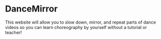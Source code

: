 # DanceMirror

This website will allow you to slow down, mirror, and repeat parts of dance videos so you can learn choreography by yourself without a tutorial or teacher!
